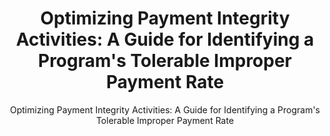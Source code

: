 ---
layout: resources-landing
filters: risk-management playbook omb 2022
title: "Optimizing Payment Integrity Activities: A Guide for Identifying a Program's Tolerable Improper Payment Rate"
subtitle: "Optimizing Payment Integrity Activities: A Guide for Identifying a Program's Tolerable Improper Payment Rate"
doc-link: ../assets/files/TolerableRateGuide_final.pdf
---